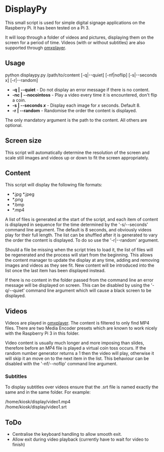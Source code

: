 # DisplayPy

This small script is used for simple digital signage applications on the
Raspberry Pi. It has been tested on a Pi 3.

It will loop through a folder of videos and pictures, displaying them on the
screen for a period of time. Videos (with or without subtitles) are also
supported through [omxplayer](http://elinux.org/Omxplayer).

## Usage

python displaypy.py /path/to/content [-q|--quiet] [-nf|noflip] [-s|--seconds x]
 [-r|--random]

 * **-q | --quiet** - Do not display an error message if there is no content.
 * **-nc | --nocointoss** - Play a video every time it is encountered, don't flip a coin.
 * **-s | --seconds _x_** - Display each image for _x_ seconds. Default 8.
 * **-r | --random** - Randomise the order the content is displayed.

The only mandatory argument is the path to the content. All others are optional.

## Screen size

This script will automatically determine the resolution of the screen and scale
still images and videos up or down to fit the screen appropriately.

## Content

This script will display the following file formats:

 * \*.jpg \*.jpeg
 * \*.png  
 * \*.bmp  
 * \*.mp4

A list of files is generated at the start of the script, and each item of
content is displayed in sequence for the time determined by the '-s/--seconds'
command line argument. The default is 8 seconds, and obviously videos play for
their full length. The list can be shuffled after it is generated to vary the
order the content is displayed. To do so use the '-r|--random' argument.

Should a file be missing when the script tries to load it, the list of files
will be regenerated and the process will start from the beginning. This allows
the content manager to update the display at any time, adding and removing
images and videos as they see fit. New content will be introduced into the list
once the last item has been displayed instead.

If there is no content in the folder passed from the command line an error
message will be displayed on screen. This can be disabled by
using the '-q/--quiet' command line argument which will cause a black screen to
be displayed.

## Videos

Videos are played in [omxplayer](http://elinux.org/Omxplayer). The content is
filtered to only find MP4 files. There are two Media Encoder presets which are
known to work nicely with the Raspberry Pi 3 in this folder.

Video content is usually much longer and more imposing than slides, therefore
before an MP4 file is played a virtual coin toss occurs. If the random number
generator returns a 1 then the video will play, otherwise it will skip it an
move on to the next item in the list. This behaviour can be disabled with the
'-nf/--noflip' command line argument.

### Subtitles

To display subtitles over videos ensure that the .srt file is named exactly
the same and in the same folder. For example:

/home/kiosk/display/video1.mp4  
/home/kiosk/display/video1.srt

## ToDo

 * Centralise the keyboard handling to allow smooth exit.
 * Allow exit during video playback (currently have to wait for video to finish)
